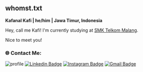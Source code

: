## whomst.txt

**Kafanal Kafi | he/him | Jawa Timur, Indonesia**

Hey, call me Kafi! I'm currently studying at [SMK Telkom Malang](https://www.smktelkom-mlg.sch.id/).

Nice to meet you!
### 🌐 Contact Me:
![profile](https://komarev.com/ghpvc/?username=kkafi09&color=blue)
[![Linkedin Badge](https://img.shields.io/badge/-kkafi09-red?style=flat-square&logo=Linkedin&logoColor=white&link=https://www.linkedin.com/in/muhammad-kafanal-kafi-4285751b8/)](https://www.linkedin.com/in/muhammad-kafanal-kafi-4285751b8/) 
[![Instagram Badge](https://img.shields.io/badge/-kkafi09-purple?style=flat-square&logo=instagram&logoColor=white&link=https://instagram.com/kkafi09/)](https://instagram.com/kkafi09) 
[![Gmail Badge](https://img.shields.io/badge/-kafi.dev27@gmail.com-c14438?style=flat-square&logo=Gmail&logoColor=white&link=mailto:kafi.dev27@gmail.com)](mailto:kafi.dev27@gmail.com)
<!-- Proudly created with GPRM ( https://gprm.itsvg.in ) -->
